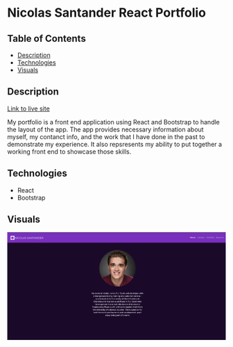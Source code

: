 # Nicolas Santander React Portfolio

## Table of Contents
* [Description](#description)
* [Technologies](#technologies)
* [Visuals](#visuals)

## Description

[Link to live site](https://nsantander1095.github.io/nsantander-portfolio/)

My portfolio is a front end application using React and Bootstrap to handle the layout of the app. The app provides necessary information about myself, my contanct info, and the work that I have done in the past to demonstrate my experience. It also repsresents my ability to put together a working front end to showcase those skills. 

## Technologies

- React
- Bootstrap

## Visuals

![Screenshot of portfolio](./src/assets/images/portfolio-screenshot.png)